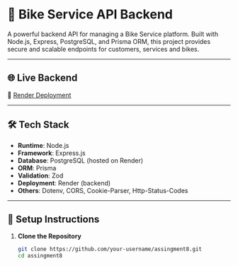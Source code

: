# 🚀 Bike Service API Backend

A powerful backend API for managing a Bike Service platform. Built with Node.js, Express, PostgreSQL, and Prisma ORM, this project provides secure and scalable endpoints for customers, services and bikes.

---

## 🌐 Live Backend
🔗 [Render Deployment](https://assingment8-opal.vercel.app)  

---

## 🛠️ Tech Stack

- **Runtime**: Node.js
- **Framework**: Express.js
- **Database**: PostgreSQL (hosted on Render)
- **ORM**: Prisma
- **Validation**: Zod
- **Deployment**: Render (backend)
- **Others**: Dotenv, CORS, Cookie-Parser, Http-Status-Codes

---

## 🔧 Setup Instructions

1. **Clone the Repository**
   ```bash
   git clone https://github.com/your-username/assingment8.git
   cd assingment8
